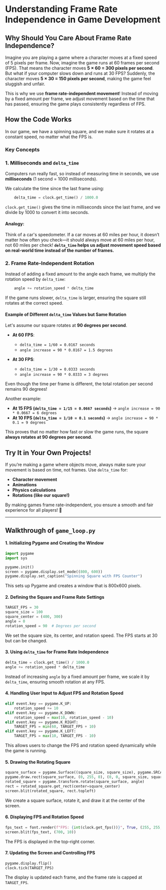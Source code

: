 # Understanding Frame Rate Independence in Game Development

## Why Should You Care About Frame Rate Independence?

Imagine you are playing a game where a character moves at a fixed speed of 5 pixels per frame. Now, imagine the game runs at 60 frames per second (FPS). That means the character moves **5 × 60 = 300 pixels per second**. But what if your computer slows down and runs at 30 FPS? Suddenly, the character moves **5 × 30 = 150 pixels per second**, making the game feel sluggish and unfair.

This is why we use **frame rate-independent movement**! Instead of moving by a fixed amount per frame, we adjust movement based on the time that has passed, ensuring the game plays consistently regardless of FPS.

## How the Code Works

In our game, we have a spinning square, and we make sure it rotates at a constant speed, no matter what the FPS is.

### **Key Concepts**

### 1. **Milliseconds and `delta_time`**
Computers run really fast, so instead of measuring time in seconds, we use **milliseconds** (1 second = 1000 milliseconds). 

We calculate the time since the last frame using:
```python
    delta_time = clock.get_time() / 1000.0
```
`clock.get_time()` gives the time in milliseconds since the last frame, and we divide by 1000 to convert it into seconds.

#### **Analogy:** 
Think of a car's speedometer. If a car moves at 60 miles per hour, it doesn’t matter how often you check—it should always move at 60 miles per hour, not 60 miles per check! **`delta_time` helps us adjust movement speed based on real-world time instead of the number of frames.**

### 2. **Frame Rate-Independent Rotation**
Instead of adding a fixed amount to the angle each frame, we multiply the rotation speed by `delta_time`:
```python
    angle += rotation_speed * delta_time
```
If the game runs slower, `delta_time` is larger, ensuring the square still rotates at the correct speed.

#### **Example of Different `delta_time` Values but Same Rotation**

Let's assume our square rotates at **90 degrees per second**.

- **At 60 FPS**:
  - `delta_time = 1/60 = 0.0167 seconds`
  - `angle increase = 90 * 0.0167 = 1.5 degrees`

- **At 30 FPS**:
  - `delta_time = 1/30 = 0.0333 seconds`
  - `angle increase = 90 * 0.0333 = 3 degrees`

Even though the time per frame is different, the total rotation per second remains 90 degrees!

Another example:
- **At 15 FPS (`delta_time = 1/15 = 0.0667 seconds`)** → `angle increase = 90 * 0.0667 = 6 degrees`
- **At 10 FPS (`delta_time = 1/10 = 0.1 seconds`)** → `angle increase = 90 * 0.1 = 9 degrees`

This proves that no matter how fast or slow the game runs, the square **always rotates at 90 degrees per second**.

## Try It in Your Own Projects!
If you’re making a game where objects move, always make sure your movement is based on time, not frames. Use `delta_time` for:
- **Character movement**
- **Animations**
- **Physics calculations**
- **Rotations (like our square!)**

By making games frame rate-independent, you ensure a smooth and fair experience for all players! 🚀

---

## **Walkthrough of `game_loop.py`**

#### 1. **Initializing Pygame and Creating the Window**
```python
import pygame
import sys

pygame.init()
screen = pygame.display.set_mode((800, 600))
pygame.display.set_caption("Spinning Square with FPS Counter")
```
This sets up Pygame and creates a window that is 800x600 pixels.

#### 2. **Defining the Square and Frame Rate Settings**
```python
TARGET_FPS = 30
square_size = 100
square_center = (400, 300)
angle = 0
rotation_speed = 90  # Degrees per second
```
We set the square size, its center, and rotation speed. The FPS starts at 30 but can be changed.

#### 3. **Using `delta_time` for Frame Rate Independence**
```python
delta_time = clock.get_time() / 1000.0
angle += rotation_speed * delta_time
```
Instead of increasing `angle` by a fixed amount per frame, we scale it by `delta_time`, ensuring smooth rotation at any FPS.

#### 4. **Handling User Input to Adjust FPS and Rotation Speed**
```python
elif event.key == pygame.K_UP:
    rotation_speed += 10
elif event.key == pygame.K_DOWN:
    rotation_speed = max(10, rotation_speed - 10)
elif event.key == pygame.K_RIGHT:
    TARGET_FPS = min(60, TARGET_FPS + 10)
elif event.key == pygame.K_LEFT:
    TARGET_FPS = max(10, TARGET_FPS - 10)
```
This allows users to change the FPS and rotation speed dynamically while the game is running.

#### 5. **Drawing the Rotating Square**
```python
square_surface = pygame.Surface((square_size, square_size), pygame.SRCALPHA)
pygame.draw.rect(square_surface, (0, 255, 0), (0, 0, square_size, square_size))
rotated_square = pygame.transform.rotate(square_surface, angle)
rect = rotated_square.get_rect(center=square_center)
screen.blit(rotated_square, rect.topleft)
```
We create a square surface, rotate it, and draw it at the center of the screen.

#### 6. **Displaying FPS and Rotation Speed**
```python
fps_text = font.render(f"FPS: {int(clock.get_fps())}", True, (255, 255, 255))
screen.blit(fps_text, (700, 10))
```
The FPS is displayed in the top-right corner.

#### 7. **Updating the Screen and Controlling FPS**
```python
pygame.display.flip()
clock.tick(TARGET_FPS)
```
The display is updated each frame, and the frame rate is capped at `TARGET_FPS`.